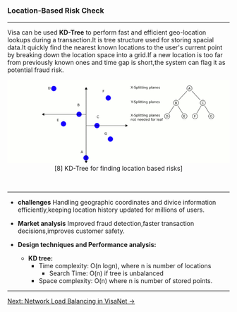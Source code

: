 ### **Location-Based Risk Check**

---

Visa can be used **KD-Tree** to perform fast and efficient geo-location lookups during a transaction.It is tree structure used for storing spacial data.It quickly find the nearest known locations to the user's current point by breaking down the location space into a grid.If a new location is too far from previously known ones and time gap is short,the system can flag it as potential fraud risk.

<p align="center">
  <img src="https://github.com/Daneshwari07/vica.github.io/blob/main/images/KDtree.gif?raw=true" alt="KD tree algorithm">
  <br>
[8] KD-Tree for finding location based risks] 
  <br>
</p><br>

---

- **challenges** Handling geographic coordinates and divice information efficiently,keeping location history updated for millions of users.

- **Market analysis** Improved fraud detection,faster transaction decisions,improves customer safety.

- **Design techniques and Performance analysis:**
     - **KD tree:**
          - Time complexity: O(n logn), where n is number of locations
             - Search Time: O(n) if tree is unbalanced
          - Space complexity: O(n) where n is number of stored points.

---

[Next: Network Load Balancing in VisaNet →](./4.md)

